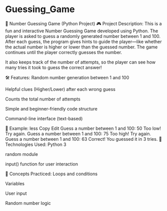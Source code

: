# Guessing_Game
🔢 Number Guessing Game (Python Project)
🎮 Project Description:
This is a fun and interactive Number Guessing Game developed using Python. The player is asked to guess a randomly generated number between 1 and 100. After each guess, the program gives hints to guide the player—like whether the actual number is higher or lower than the guessed number. The game continues until the player correctly guesses the number.

It also keeps track of the number of attempts, so the player can see how many tries it took to guess the correct answer!

🛠️ Features:
Random number generation between 1 and 100

Helpful clues (Higher/Lower) after each wrong guess

Counts the total number of attempts

Simple and beginner-friendly code structure

Command-line interface (text-based)

📌 Example:
less
Copy
Edit
Guess a number between 1 and 100: 50
Too low! Try again.
Guess a number between 1 and 100: 75
Too high! Try again.
Guess a number between 1 and 100: 63
Correct! You guessed it in 3 tries.
🚀 Technologies Used:
Python 3

random module

input() function for user interaction

🧠 Concepts Practiced:
Loops and conditions

Variables

User input

Random number logic

